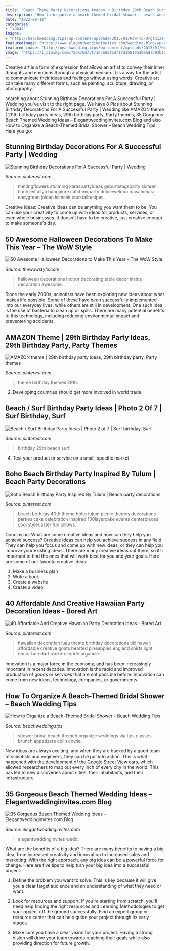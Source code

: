 ```yaml
---
title: "Beach Theme Party Decorations Amazon : Birthday 29th Beach Surf"
description: "How to organize a beach-themed bridal shower – beach wedding tips"
date: "2022-09-12"
categories:
- "ideas"
images:
- "http://beachwedding.tips/wp-content/uploads/2015/01/How-to-Organize-a-Beach-Themed-Bridal-Shower-10-600x900.jpg"
featuredImage: "https://www.elegantweddinginvites.com/wedding-blog/wp-content/uploads/2015/12/coral-beach-wedding-aisle-decoration-ideas.jpg"
featured_image: "http://beachwedding.tips/wp-content/uploads/2015/01/How-to-Organize-a-Beach-Themed-Bridal-Shower-10-600x900.jpg"
image: "https://i.pinimg.com/736x/6d/5f/1d/6d5f1df1fd1581e520ead7d93b152da8.jpg"
---
```



Creative art is a form of expression that allows an artist to convey their inner thoughts and emotions through a physical medium. It is a way for the artist to communicate their ideas and feelings without using words. Creative art can take many different forms, such as painting, sculpture, drawing, or photography.

	

		
searching about Stunning Birthday Decorations For A Successful Party | Wedding you've visit to the right page. We have 8 Pics about Stunning Birthday Decorations For A Successful Party | Wedding like AMAZON theme | 29th birthday party ideas, 29th birthday party, Party themes, 35 Gorgeous Beach Themed Wedding Ideas – Elegantweddinginvites.com Blog and also How to Organize a Beach-Themed Bridal Shower – Beach Wedding Tips. Here you go:
		
    
## Stunning Birthday Decorations For A Successful Party | Wedding

<img loading=lazy src="https://i.pinimg.com/736x/6d/5f/1d/6d5f1df1fd1581e520ead7d93b152da8.jpg" onerror="this.onerror=null;this.src='https://tse2.mm.bing.net/th?id=OIP.6xDn4XfFFikmjfctNPchjQHaLH&amp;pid=15.1';" alt="Stunning Birthday Decorations For A Successful Party | Wedding">

_Source: pinterest.com_

>meltingflowers stunning karaspartyideas geburtstagsparty sixteen hochzeit ailyn bangalore catchmyparty dulcieweldon masahimara easygreen jaiden isimsek cocktailrecipes. 

	

Creative ideas:
Creative ideas can be anything you want them to be. You can use your creativity to come up with ideas for products, services, or even whole businesses. It doesn't have to be creative, just creative enough to make someone's day.

    
## 50 Awesome Halloween Decorations To Make This Year – The WoW Style

<img loading=lazy src="http://thewowstyle.com/wp-content/uploads/2016/08/indoor-halloween-decorating-ideas.jpg" onerror="this.onerror=null;this.src='https://tse3.mm.bing.net/th?id=OIP.oU8_A1WCcEiuJaciyo1UywHaLH&amp;pid=15.1';" alt="50 Awesome Halloween Decorations to Make This Year – The WoW Style">

_Source: thewowstyle.com_

>halloween decorations indoor decorating table decor inside decoration awesome. 

	

Since the early 2000s, scientists have been exploring new ideas about what makes life possible. Some of these have been successfully implemented into our everyday lives, while others are still in development. One such idea is the use of bacteria to clean up oil spills. There are many potential benefits to this technology, including reducing environmental impact and preventering accidents.

    
## AMAZON Theme | 29th Birthday Party Ideas, 29th Birthday Party, Party Themes

<img loading=lazy src="https://i.pinimg.com/736x/39/3f/e9/393fe9262de7c48600f474704b07a9e2.jpg" onerror="this.onerror=null;this.src='https://tse2.mm.bing.net/th?id=OIP.6oyHRH32jzFky3i02swu4AHaJ3&amp;pid=15.1';" alt="AMAZON theme | 29th birthday party ideas, 29th birthday party, Party themes">

_Source: pinterest.com_

>theme birthday themes 29th. 

	

2. Developing countries should get more involved in world trade.

    
## Beach / Surf Birthday Party Ideas | Photo 2 Of 7 | Surf Birthday, Surf

<img loading=lazy src="https://i.pinimg.com/736x/3e/7a/fd/3e7afd1e054bec201e4c11735c4324e5.jpg" onerror="this.onerror=null;this.src='https://tse1.mm.bing.net/th?id=OIP.AMKHJNFnkoqTgh2OVHKA_wHaJ3&amp;pid=15.1';" alt="Beach / Surf Birthday Party Ideas | Photo 2 of 7 | Surf birthday, Surf">

_Source: pinterest.com_

>birthday 29th beach surf. 

	

4. Test your product or service on a small, specific market

    
## Boho Beach Birthday Party Inspired By Tulum | Beach Party Decorations

<img loading=lazy src="https://i.pinimg.com/736x/b0/c9/5d/b0c95d279ed87afdf46290845ba9cbaa.jpg" onerror="this.onerror=null;this.src='https://tse4.mm.bing.net/th?id=OIP.svbAtG55JmRSUTcW1Rp1kwHaLH&amp;pid=15.1';" alt="Boho Beach Birthday Party Inspired By Tulum | Beach party decorations">

_Source: pinterest.com_

>beach birthday 40th theme boho tulum picnic themes decorations parties cake celebration inspired 100layercake events centerpieces cool stylecaster fun pillows. 

	

Conclusion: What are some creative ideas and how can they help you achieve success?
Creative ideas can help you achieve success in any field. They can help you focus and come up with new ideas, or they can help you improve your existing ideas. There are many creative ideas out there, so it’s important to find the ones that will work best for you and your goals. Here are some of our favorite creative ideas: 
1. Make a business plan 
2. Write a book 
3. Create a website 
4. Create a video 

    
## 40 Affordable And Creative Hawaiian Party Decoration Ideas - Bored Art

<img loading=lazy src="https://i.pinimg.com/736x/1b/ed/ea/1bedeadcc348eed0a865fcecaf056956--hawaiian-party-decorations-party-decoration-ideas.jpg" onerror="this.onerror=null;this.src='https://tse2.mm.bing.net/th?id=OIP.ixCJDwdGqvpBDtHhfLhY1gHaLG&amp;pid=15.1';" alt="40 Affordable And Creative Hawaiian Party Decoration Ideas - Bored Art">

_Source: pinterest.com_

>hawaiian decoration luau theme birthday decorations tiki hawaii affordable creative goats hearted pineapples england shirts light decor boredart rocknrollbride organize. 

	

Innovation is a major force in the economy, and has been increasingly important in recent decades. Innovation is the rapid and improved production of goods or services that are not possible before. Innovation can come from new ideas, technology, companies, or governments.

    
## How To Organize A Beach-Themed Bridal Shower – Beach Wedding Tips

<img loading=lazy src="http://beachwedding.tips/wp-content/uploads/2015/01/How-to-Organize-a-Beach-Themed-Bridal-Shower-10-600x900.jpg" onerror="this.onerror=null;this.src='https://tse3.mm.bing.net/th?id=OIP.CSOT5ThHl2477zlMEfB2_wHaLH&amp;pid=15.1';" alt="How to Organize a Beach-Themed Bridal Shower – Beach Wedding Tips">

_Source: beachwedding.tips_

>shower bridal beach themed organize weddings via tips glasses brunch appetizers colin cowie. 

	

New ideas are always exciting, and when they are backed by a good team of scientists and engineers, they can be put into action. This is what happened with the development of the Google Street View cars, which allowed researchers to map out every inch of every city in the world. This has led to new discoveries about cities, their inhabitants, and their infrastructure.

    
## 35 Gorgeous Beach Themed Wedding Ideas – Elegantweddinginvites.com Blog

<img loading=lazy src="https://www.elegantweddinginvites.com/wedding-blog/wp-content/uploads/2015/12/coral-beach-wedding-aisle-decoration-ideas.jpg" onerror="this.onerror=null;this.src='https://tse3.mm.bing.net/th?id=OIP.-rmTBMqjisGxJLnOCu9HzgHaLG&amp;pid=15.1';" alt="35 Gorgeous Beach Themed Wedding Ideas – Elegantweddinginvites.com Blog">

_Source: elegantweddinginvites.com_

>elegantweddinginvites wedd. 

	

What are the benefits of a big idea?
There are many benefits to having a big idea, from increased creativity and innovation to increased sales and marketing. With the right approach, any big idea can be a powerful force for change. Here are five tips to help turn your big idea into a successful project:
1. Define the problem you want to solve. This is key because it will give you a clear target audience and an understanding of what they need or want.

2. Look for resources and support. If you're starting from scratch, you'll need help finding the right resources and Learning Methodologies to get your project off the ground successfully. Find an expert group or resource center that can help guide your project through its early stages.

3. Make sure you have a clear vision for your project. Having a strong vision will drive your team towards reaching their goals while also providing direction for future growth.

